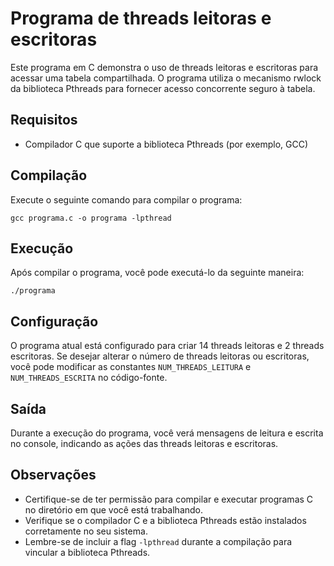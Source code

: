 # Programa de threads leitoras e escritoras

Este programa em C demonstra o uso de threads leitoras e escritoras para acessar uma tabela compartilhada. O programa utiliza o mecanismo rwlock da biblioteca Pthreads para fornecer acesso concorrente seguro à tabela.

## Requisitos

- Compilador C que suporte a biblioteca Pthreads (por exemplo, GCC)

## Compilação

Execute o seguinte comando para compilar o programa:

```
gcc programa.c -o programa -lpthread
```

## Execução

Após compilar o programa, você pode executá-lo da seguinte maneira:

```
./programa
```

## Configuração

O programa atual está configurado para criar 14 threads leitoras e 2 threads escritoras. Se desejar alterar o número de threads leitoras ou escritoras, você pode modificar as constantes `NUM_THREADS_LEITURA` e `NUM_THREADS_ESCRITA` no código-fonte.

## Saída

Durante a execução do programa, você verá mensagens de leitura e escrita no console, indicando as ações das threads leitoras e escritoras.

## Observações

- Certifique-se de ter permissão para compilar e executar programas C no diretório em que você está trabalhando.
- Verifique se o compilador C e a biblioteca Pthreads estão instalados corretamente no seu sistema.
- Lembre-se de incluir a flag `-lpthread` durante a compilação para vincular a biblioteca Pthreads.
